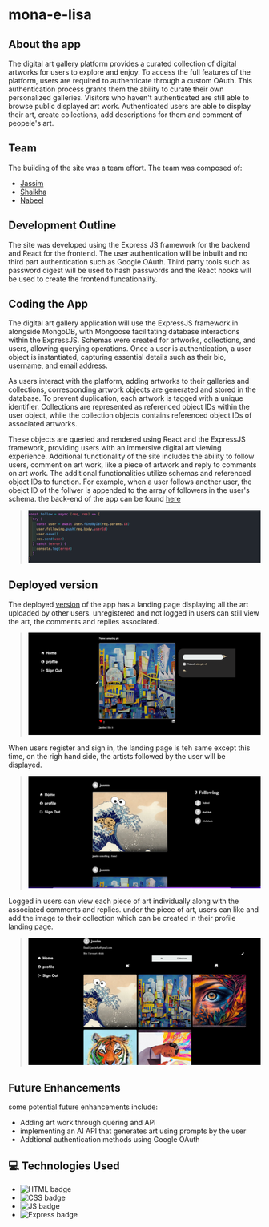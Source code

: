# mona-e-lisa
## About the app
The digital art gallery platform provides a curated collection of digital artworks for users to explore and enjoy. To access the full features of the platform, users are required to authenticate through a custom OAuth. This authentication process grants them the ability to curate their own personalized galleries. Visitors who haven't authenticated are still able to browse public displayed art work. Authenticated users are able to display their art, create collections, add descriptions for them and comment of peopele's art.

## Team
The building of the site was a team effort. The team was composed of:

- [Jassim](https://github.com/9Jassim)
- [Shaikha](https://github.com/Shaikha277)
- [Nabeel](https://github.com/nabeelmaklai)

## Development Outline
The site was developed using the Express JS framework for the backend and React for the frontend. The user authentication will be inbuilt and no third part authentication such as Google OAuth. Third party tools such as password digest will be used to hash passwords and the React hooks will be used to create the frontend funcationality.

## Coding the App
The digital art gallery application will use the ExpressJS framework in alongside MongoDB, with Mongoose facilitating database interactions within the ExpressJS. Schemas were created for artworks, collections, and users, allowing querying operations. Once a user is authentication, a user object is instantiated, capturing essential details such as their bio, username, and email address.

As users interact with the platform, adding artworks to their galleries and collections, corresponding artwork objects are generated and stored in the database. To prevent duplication, each artwork is tagged with a unique identifier. Collections are represented as referenced object IDs within the user object, while the collection objects contains referenced object IDs of associated artworks.

These objects are queried and rendered using React and the ExpressJS framework, providing users with an immersive digital art viewing experience. Additional functionality of the site includes the ability to follow users, comment on art work, like a piece of artwork and reply to comments on art work. The additional functionalities utilize schemas and referenced object IDs to function. For example, when a user follows another user, the obejct ID of the follwer is appended to the array of followers in the user's schema. the back-end of the app can be found [here](https://github.com/nabeelmaklai/mona-e-lisa-backend )

> ![Alt text](https://github.com/nabeelmaklai/mona-e-lisa/blob/main/images/follow-back-end.png)


## Deployed version
The deployed [version](https://monaelisa.surge.sh/) of the app has a landing page displaying all the art uploaded by other users. unregistered and not logged in users can still view the art, the comments and replies associated. 
> ![Alt text](https://github.com/nabeelmaklai/mona-e-lisa/blob/main/images/view-art.png)

When users register and sign in, the landing page is teh same except this time, on the righ hand side, the artists followed by the user will be displayed.

> ![Alt text](https://github.com/nabeelmaklai/mona-e-lisa/blob/main/images/signed-in.png)

Logged in users can view each piece of art individually along with the associated comments and replies. under the piece of art, users can like and add the image to their collection which can be created in their profile landing page.

> ![Alt text](https://github.com/nabeelmaklai/mona-e-lisa/blob/main/images/profile-page.png)

## Future Enhancements

some potential future enhancements include:

- Adding art work through quering and API
- implementing an AI API that generates art using prompts by the user
- Addtional authentication methods using Google OAuth


 
## :computer: Technologies Used

- ![HTML badge](https://img.shields.io/badge/HTML5-E34F26?style=for-the-badge&logo=html5&logoColor=white)
- ![CSS badge](https://img.shields.io/badge/CSS3-1572B6?style=for-the-badge&logo=css3&logoColor=white)
- ![JS badge](https://img.shields.io/badge/JavaScript-323330?style=for-the-badge&logo=javascript&logoColor=F7DF1E)
- ![Express badge](https://img.shields.io/badge/JavaScript-323330?style=for-the-badge&logo=express&logoColor=F7DF1E)
